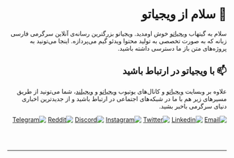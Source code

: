 
<div dir="rtl">

# 👋 سلام از ویجیاتو
   سلام به گیتهاب [ویجیاتو](https://vigiato.net) خوش اومدید. ویجیاتو بزرگترین رسانه‌ی آنلاین سرگرمی فارسی زبانه که به صورت تخصصی به تولید محتوا ویدئو گیم می‌پردازه. اینجا می‌تونید به پروژه‌های متن باز ما دسترسی داشته باشید. 

   
   ## 📫 با ویجیاتو در ارتباط باشید
   علاوه بر وبسایت [ویجیاتو](https://vigiato.net) و کانال‌های یوتیوب [ویجیاتو](https://www.youtube.com/@Vigiatonet) و [ویجیلند](https://www.youtube.com/@VigilandTeam)، شما می‌تونید از طریق مسیرهای زیر هم با ما در شبکه‌های اجتماعی در ارتباط باشید و از جدیدترین اخباری دنیای سرگرمی باخبر بشید.
<br>

[![Email](https://img.shields.io/badge/Email-EA4335?&style=for-the-badge&logo=Gmail&logoColor=white)](hinfo@vigiato.net)
[![Linkedin](https://img.shields.io/badge/Linkedin-0077B5?style=for-the-badge&logo=linkedin&logoColor=white)](https://www.linkedin.com/company/vigiato)
[![Twitter](https://img.shields.io/badge/Twitter-1DA1F2?style=for-the-badge&logo=twitter&logoColor=white)](https://twitter.com/Vigiatonet)
[![Instagram](https://img.shields.io/badge/Instagram-E4405F?&style=for-the-badge&logo=Instagram&logoColor=white)](https://www.instagram.com/vigiatonet)
[![Discord](https://img.shields.io/badge/Discord-7289da?style=for-the-badge&logo=Discord&logoColor=white)](https://discord.gg/vigiatonet)
[![Reddit](https://img.shields.io/badge/Reddit-FF4500?style=for-the-badge&logo=reddit&logoColor=white)](https://www.reddit.com/user/#)
[![Telegram](https://img.shields.io/badge/Telegram-0088cc?style=for-the-badge&logo=telegram&logoColor=white)](https://t.me/vigiatonet)


<br><br>

   ***

  
  </div>

